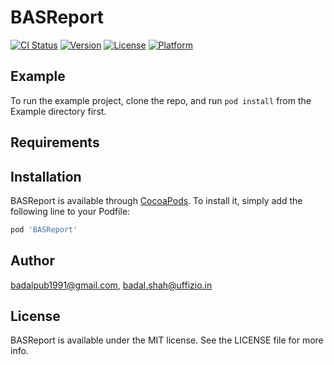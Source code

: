 # BASReport

[![CI Status](https://img.shields.io/travis/badalpub1991@gmail.com/BASReport.svg?style=flat)](https://travis-ci.org/badalpub1991@gmail.com/BASReport)
[![Version](https://img.shields.io/cocoapods/v/BASReport.svg?style=flat)](https://cocoapods.org/pods/BASReport)
[![License](https://img.shields.io/cocoapods/l/BASReport.svg?style=flat)](https://cocoapods.org/pods/BASReport)
[![Platform](https://img.shields.io/cocoapods/p/BASReport.svg?style=flat)](https://cocoapods.org/pods/BASReport)

## Example

To run the example project, clone the repo, and run `pod install` from the Example directory first.

## Requirements

## Installation

BASReport is available through [CocoaPods](https://cocoapods.org). To install
it, simply add the following line to your Podfile:

```ruby
pod 'BASReport'
```

## Author

badalpub1991@gmail.com, badal.shah@uffizio.in

## License

BASReport is available under the MIT license. See the LICENSE file for more info.
